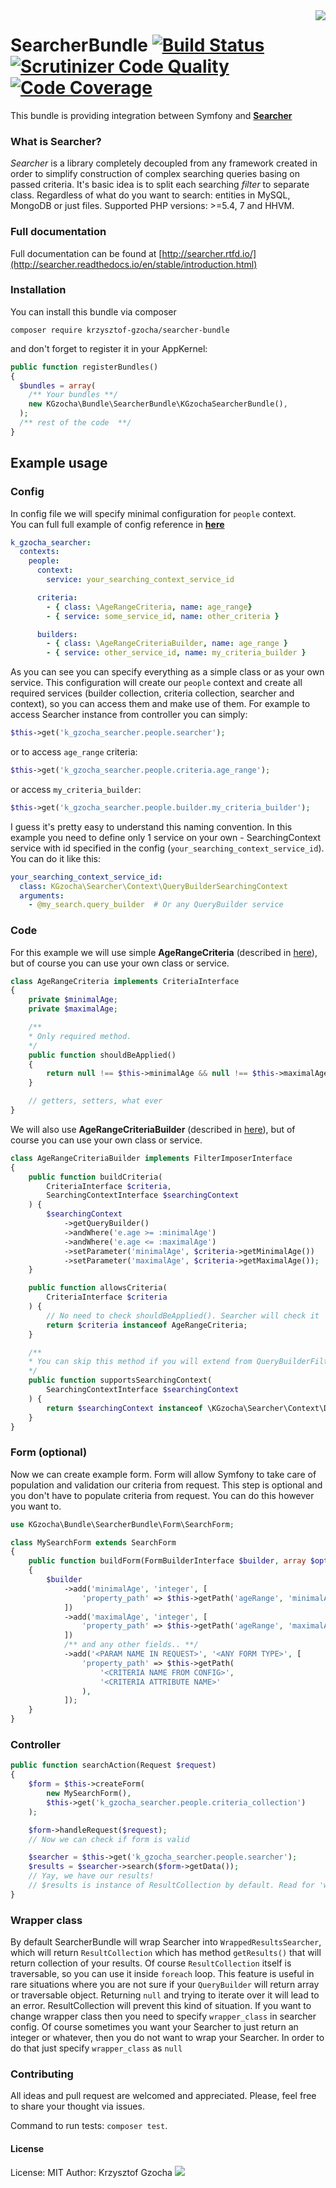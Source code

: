 <img align="right" src="https://camo.githubusercontent.com/03659f3fcddeaec49aa2f494c1d4aff0ec9cbd36/687474703a2f2f7777772e636c6b65722e636f6d2f636c6970617274732f612f632f612f382f31313934393936353638313938333637303238396b63616368656772696e642e7376672e7468756d622e706e67"/>

# SearcherBundle [![Build Status](https://travis-ci.org/krzysztof-gzocha/searcher-bundle.svg?branch=master)](https://travis-ci.org/krzysztof-gzocha/searcher-bundle) [![Scrutinizer Code Quality](https://scrutinizer-ci.com/g/krzysztof-gzocha/searcher-bundle/badges/quality-score.png?b=master)](https://scrutinizer-ci.com/g/krzysztof-gzocha/searcher-bundle/?branch=master) [![Code Coverage](https://scrutinizer-ci.com/g/krzysztof-gzocha/searcher-bundle/badges/coverage.png?b=master)](https://scrutinizer-ci.com/g/krzysztof-gzocha/searcher-bundle/?branch=master)

This bundle is providing integration between Symfony and **[Searcher](https://github.com/krzysztof-gzocha/searcher)**

### What is Searcher?
*Searcher* is a library completely decoupled from any framework created in order to simplify construction of complex searching queries basing on passed criteria.
It's basic idea is to split each searching *filter* to separate class.
Regardless of what do you want to search: entities in MySQL, MongoDB or just files.
Supported PHP versions: >=5.4, 7 and HHVM.

### Full documentation
Full documentation can be found at [http://searcher.rtfd.io/](http://searcher.readthedocs.io/en/stable/introduction.html)

### Installation
You can install this bundle via composer
```
composer require krzysztof-gzocha/searcher-bundle
```
and don't forget to register it in your AppKernel:
```php
public function registerBundles()
{
  $bundles = array(
    /** Your bundles **/
    new KGzocha\Bundle\SearcherBundle\KGzochaSearcherBundle(),
  );
  /** rest of the code  **/
}
```

## Example usage
### Config
In config file we will specify minimal configuration for `people` context.  
You can full full example of config reference in **[here](https://github.com/krzysztof-gzocha/searcher-bundle/blob/master/src/KGzocha/Bundle/SearcherBundle/configReference.yml)**
```yaml
k_gzocha_searcher:
  contexts:
    people:
      context:
        service: your_searching_context_service_id

      criteria:
        - { class: \AgeRangeCriteria, name: age_range}
        - { service: some_service_id, name: other_criteria }

      builders:
        - { class: \AgeRangeCriteriaBuilder, name: age_range }
        - { service: other_service_id, name: my_criteria_builder }
```
As you can see you can specify everything as a simple class or as your own service.
This configuration will create our `people` context and create all required services (builder collection, criteria collection, searcher and context), so you can access them and make use of them. For example to access Searcher instance from controller you can simply:
```php
$this->get('k_gzocha_searcher.people.searcher');
```
or to access `age_range` criteria:
```php
$this->get('k_gzocha_searcher.people.criteria.age_range');
```
or access `my_criteria_builder`:
```php
$this->get('k_gzocha_searcher.people.builder.my_criteria_builder');
```
I guess it's pretty easy to understand this naming convention.
In this example you need to define only 1 service on your own - SearchingContext service with id specified in the config (`your_searching_context_service_id`). You can do it like this:
```yaml
your_searching_context_service_id:
  class: KGzocha\Searcher\Context\QueryBuilderSearchingContext
  arguments:
    - @my_search.query_builder  # Or any QueryBuilder service
```
### Code
For this example we will use simple **AgeRangeCriteria** (described in [here](https://github.com/krzysztof-gzocha/searcher)), but of course you can use your own class or service.
```php
class AgeRangeCriteria implements CriteriaInterface
{
    private $minimalAge;
    private $maximalAge;

    /**
    * Only required method.
    */
    public function shouldBeApplied()
    {
        return null !== $this->minimalAge && null !== $this->maximalAge;
    }

    // getters, setters, what ever
}
```
We will also use **AgeRangeCriteriaBuilder** (described in [here](https://github.com/krzysztof-gzocha/searcher)), but of course you can use your own class or service.
```php
class AgeRangeCriteriaBuilder implements FilterImposerInterface
{
    public function buildCriteria(
        CriteriaInterface $criteria,
        SearchingContextInterface $searchingContext
    ) {
        $searchingContext
            ->getQueryBuilder()
            ->andWhere('e.age >= :minimalAge')
            ->andWhere('e.age <= :maximalAge')
            ->setParameter('minimalAge', $criteria->getMinimalAge())
            ->setParameter('maximalAge', $criteria->getMaximalAge());
    }

    public function allowsCriteria(
        CriteriaInterface $criteria
    ) {
        // No need to check shouldBeApplied(). Searcher will check it
        return $criteria instanceof AgeRangeCriteria;
    }

    /**
    * You can skip this method if you will extend from QueryBuilderFilterImposer.
    */
    public function supportsSearchingContext(
        SearchingContextInterface $searchingContext
    ) {
        return $searchingContext instanceof \KGzocha\Searcher\Context\Doctrine\QueryBuilderSearchingContext;
    }
}
```
### Form (optional)
Now we can create example form. Form will allow Symfony to take care of population and validation our criteria from request.
This step is optional and you don't have to populate criteria from request. You can do this however you want to.
```php
use KGzocha\Bundle\SearcherBundle\Form\SearchForm;

class MySearchForm extends SearchForm
{
    public function buildForm(FormBuilderInterface $builder, array $options)
    {
        $builder
            ->add('minimalAge', 'integer', [
                'property_path' => $this->getPath('ageRange', 'minimalAge'),
            ])
            ->add('maximalAge', 'integer', [
                'property_path' => $this->getPath('ageRange', 'maximalAge'),
            ])
            /** and any other fields.. **/
            ->add('<PARAM NAME IN REQUEST>', '<ANY FORM TYPE>', [
                'property_path' => $this->getPath(
                    '<CRITERIA NAME FROM CONFIG>',
                    '<CRITERIA ATTRIBUTE NAME>'
                ),
            ]);
    }
}
```
### Controller
```php
public function searchAction(Request $request)
{
    $form = $this->createForm(
        new MySearchForm(),
        $this->get('k_gzocha_searcher.people.criteria_collection')
    );

    $form->handleRequest($request);
    // Now we can check if form is valid

    $searcher = $this->get('k_gzocha_searcher.people.searcher');
    $results = $searcher->search($form->getData());
    // Yay, we have our results!
    // $results is instance of ResultCollection by default. Read for 'wrapper_class'
}
```

### Wrapper class
By default SearcherBundle will wrap Searcher into `WrappedResultsSearcher`,
which will return `ResultCollection` which has method `getResults()` that will return collection of your results.
Of course `ResultCollection` itself is traversable, so you can use it inside `foreach` loop.
This feature is useful in rare situations where you are not sure if your `QueryBuilder` will return array or traversable object. Returning `null` and trying to iterate over it will lead to an error. ResultCollection will prevent this kind of situation. If you want to change wrapper class then you need to specify `wrapper_class` in searcher config.
Of course sometimes you want your Searcher to just return an integer or whatever, then you do not want to wrap your Searcher. In order to do that just specify `wrapper_class` as `null`

### Contributing
All ideas and pull request are welcomed and appreciated.
Please, feel free to share your thought via issues.

Command to run tests: `composer test`.

#### License
License: MIT
Author: Krzysztof Gzocha [![](https://img.shields.io/badge/Twitter-%40kgzocha-blue.svg)](https://twitter.com/kgzocha)
